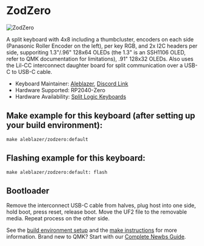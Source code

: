 # ZodZero

![ZodZero](https://i.imgur.com/iOvyZLMh.jpeg)

A split keyboard with 4x8 including a thumbcluster, encoders on each side (Panasonic Roller Encoder on the left), per key RGB, and 2x I2C headers per side, supporiting 1.3"/.96" 128x64 OLEDs (the 1.3" is an SSH1106 OLED, refer to QMK documentation for limitations), .91" 128x32 OLEDs. Also uses the Lil-CC interconnect daughter board for split communication over a USB-C to USB-C cable.

* Keyboard Maintainer: [Aleblazer](https://github.com/Aleblazer/), [Discord Link](https://discord.gg/BCSbXwskVt)
* Hardware Supported: RP2040-Zero
* Hardware Availability: [Split Logic Keyboards](https://splitlogic.xyz/)

## Make example for this keyboard (after setting up your build environment):

    make aleblazer/zodzero:default

## Flashing example for this keyboard:
    make aleblazer/zodzero:default: flash
    
## Bootloader

Remove the interconnect USB-C cable from halves, plug host into one side, hold boot, press reset, release boot. Move the UF2 file to the removable media. Repeat process on the other side.

See the [build environment setup](https://docs.qmk.fm/#/getting_started_build_tools) and the [make instructions](https://docs.qmk.fm/#/getting_started_make_guide) for more information. Brand new to QMK? Start with our [Complete Newbs Guide](https://docs.qmk.fm/#/newbs).